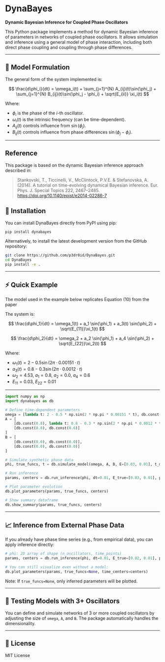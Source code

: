 # DynaBayes

**Dynamic Bayesian Inference for Coupled Phase Oscillators**

This Python package implements a method for dynamic Bayesian inference of parameters in networks of coupled phase oscillators. It allows simulation and inference using a general model of phase interaction, including both direct phase coupling and coupling through phase differences.

---

## 📘 Model Formulation

The general form of the system implemented is:

$$
\frac{d\phi_i}{dt} = \omega_i(t) + \sum_{j=1}^{N} A_{ij}(t)\sin(\phi_j) + \sum_{j=1}^{N} B_{ij}(t)\sin(\phi_j - \phi_i) + \sqrt{E_{ii}} \xi_i(t)
$$

Where:

- $\phi_i$ is the phase of the $i$-th oscillator.
- $\omega_i(t)$ is the intrinsic frequency (can be time-dependent).
- $A_{ij}(t)$ controls influence from $\sin(\phi_j)$.
- $B_{ij}(t)$ controls influence from phase differences $\sin(\phi_j - \phi_i)$.

---

## Reference

This package is based on the dynamic Bayesian inference approach described in:

> Stankovski, T., Ticcinelli, V., McClintock, P.V.E. & Stefanovska, A. (2014). A tutorial on time-evolving dynamical Bayesian inference. Eur. Phys. J. Special Topics 222, 2467–2485. https://doi.org/10.1140/epjst/e2014-02286-7



## 🔧 Installation

You can install DynaBayes directly from PyPI using pip:

```bash
pip install dynabayes
``` 

Alternatively, to install the latest development version from the GitHub repository:

```bash
git clone https://github.com/p3dr0id/DynaBayes.git
cd DynaBayes
pip install -e .
```

---

## ⚡ Quick Example

The model used in the example below replicates Equation (10) from the paper

The system is:

$$
\frac{d\phi_1}{dt} = \omega_1(t) + a_1 \sin(\phi_1) + a_3(t) \sin(\phi_2) + \sqrt{E_{11}}\xi_1(t)
$$

$$
\frac{d\phi_2}{dt} = \omega_2 + a_2 \sin(\phi_1) + a_4 \sin(\phi_2) + \sqrt{E_{22}}\xi_2(t)
$$


Where:

- $\omega_1(t) = 2 - 0.5 \sin(2\pi \cdot 0.00151 \cdot t)$
- $a_3(t) = 0.8 - 0.3 \sin(2\pi \cdot 0.0012 \cdot t)$
- $\omega_2 = 4.53$, $a_1 = 0.8$, $a_2 = 0.0$, $a_4 = 0.6$
- $E_{11} = 0.03$, $E_{22} = 0.01$

---

```python
import numpy as np
import dynabayes as db

# Define time-dependent parameters
omega = [lambda t: 2 - 0.5 * np.sin(2 * np.pi * 0.00151 * t), db.const(4.53)]
A = [
    [db.const(0.8), lambda t: 0.8 - 0.3 * np.sin(2 * np.pi * 0.0012 * t)],
    [db.const(0.0), db.const(0.6)]
]
B = [
    [db.const(0.0), db.const(0.0)],
    [db.const(0.0), db.const(0.0)]
]

# Simulate synthetic phase data
phi, true_funcs, t = db.simulate_model(omega, A, B, E=[0.03, 0.01], t_max=2000, dt=0.01)

# Run inference
params, centers = db.run_inference(phi, dt=0.01, E_true=[0.03, 0.01], pw=0.2, t=t)

# Plot parameter evolution
db.plot_parameters(params, true_funcs, centers)

# Show summary dataframe
db.show_summary(params, true_funcs, centers)
```

---

## 📈 Inference from External Phase Data

If you already have phase time series (e.g., from empirical data), you can apply inference directly:

```python
# phi: 2D array of shape (n_oscillators, time_points)
params, centers = db.run_inference(phi, dt=0.01, E_true=[0.02, 0.01], pw=0.1, t=your_time_vector)

# You can still visualize even without a model:
db.plot_parameters(params, true_funcs=None, time_centers=centers)
```

Note: If `true_funcs=None`, only inferred parameters will be plotted.

---

## 🧪 Testing Models with 3+ Oscillators

You can define and simulate networks of 3 or more coupled oscillators by adjusting the size of `omega`, `A`, and `B`. The package automatically handles the dimensionality.

---

## 📄 License

MIT License
